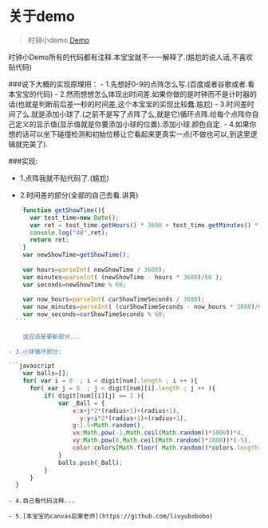 # 关于demo
>时钟小demo.[Demo](http://himmas.github.io/Himmas_demo/canvas/particle-clock/)

时钟小Demo所有的代码都有注释.本宝宝就不一一解释了.(尴尬的说人话,不喜欢贴代码)

###说下大概的实现原理把：
    - 1.先想好0-9的点阵怎么写.(百度或者谷歌或者.看本宝宝的代码)
    - 2.然而想想怎么体现出时间差.如果你做的是时钟而不是计时器的话(也就是判断前后差一秒的时间差,这个本宝宝的实现比较蠢.尴尬)
    - 3.时间差时间了么.就是添加小球了.(之前不是写了点阵了么,就是它)循环点阵.给每个点阵你自己定义的显示值(显示值就是你要添加小球的位置).添加小球.颜色自定.
    - 4.如果你想的话可以坐下碰撞检测和初始位移让它看起来更真实一点(不做也可以,到这里逻辑就完美了).
    
###实现:
  - 1.点阵我就不贴代码了.(尴尬)
  
  - 2.时间差的部分(全部的自己去看.讲真)
  
  ```javascript
      function getShowTime(){
      	var test_time=new Date();
      	var ret = test_time.getHours() * 3600 + test_time.getMinutes() * 60 + test_time.getSeconds();
      	console.log("40",ret);
      	return ret;
      }
      var newShowTime=getShowTime();
	
      var hours=parseInt( newShowTime / 3600);
      var minutes=parseInt( (newShowTime - hours * 3600)/60 );
      var seconds=newShowTime % 60;
    
      var now_hours=parseInt( curShowTimeSeconds / 3600);
      var now_minutes=parseInt( (curShowTimeSeconds - now_hours * 3600)/60 );
      var now_seconds=curShowTimeSeconds % 60;
    ```
    	
      这应该是更新部分...
    
  - 3.小球循环部分:
  
 ```javascript
      var balls=[];
      for( var i = 0  ; i < digit[num].length ; i ++ ){
  	    for( var j = 0  ; j < digit[num][i].length ; j ++ ){
  	        if( digit[num][i][j] == 1 ){
  	            var _Ball = {
  	            	x:x+j*2*(radius+1)+(radius+1),
                      y:y+i*2*(radius+1)+(radius+1),
  	            	g:1.5+Math.random(),
  	          		vx:Math.pow(-1,Math.ceil(Math.random()*1000))*4,
  	          		vy:Math.pow(0,Math.ceil(Math.random()*1000))*(-5),
  	          		color:colors[Math.floor( Math.random()*colors.length)]
  	            }
  	            balls.push(_Ball);
  	        }
  	    }
  	}
  ```
  	- 4.自己看代码注释...
  	
  	- 5.[本宝宝的canvas启蒙老师](https://github.com/liuyubobobo)
